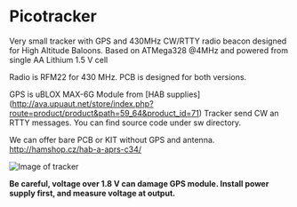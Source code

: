 Picotracker
===========

Very small tracker with GPS and 430MHz CW/RTTY radio beacon designed for High Altitude Baloons.
Based on ATMega328 @4MHz and powered from single AA Lithium 1.5 V cell

Radio is RFM22 for 430 MHz. PCB is designed for both versions.

GPS is uBLOX MAX-6G Module from [HAB supplies] (http://ava.upuaut.net/store/index.php?route=product/product&path=59_64&product_id=71)
Tracker send CW an RTTY messages. 
You can find source code under sw directory.

We can offer bare PCB or KIT without GPS and antenna. 
http://hamshop.cz/hab-a-aprs-c34/

![Image of tracker](https://raw.githubusercontent.com/ok1cdj/picotracker/master/img/tracker.jpg)

**Be careful, voltage over 1.8 V can damage GPS module. Install power supply first, and measure voltage at output.**


